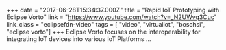 +++
date = "2017-06-28T15:34:37.000Z"
title = "Rapid IoT Prototyping with Eclipse Vorto"
link = "https://www.youtube.com/watch?v=_N2UWvq3Cuc"
link_class  = "eclipsefdn-video"
tags = [ "video", "virtualiot", "boschsi", "eclipse vorto"]
+++
Eclipse Vorto focuses on the interoperability for integrating IoT devices into various IoT Platforms …